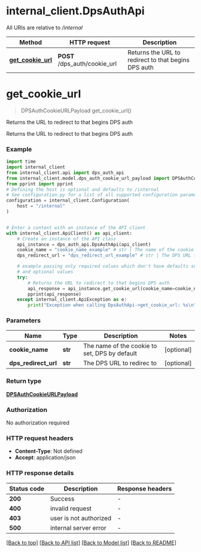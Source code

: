 # internal_client.DpsAuthApi

All URIs are relative to */internal*

Method | HTTP request | Description
------------- | ------------- | -------------
[**get_cookie_url**](DpsAuthApi.md#get_cookie_url) | **POST** /dps_auth/cookie_url | Returns the URL to redirect to that begins DPS auth


# **get_cookie_url**
> DPSAuthCookieURLPayload get_cookie_url()

Returns the URL to redirect to that begins DPS auth

Returns the URL to redirect to that begins DPS auth

### Example


```python
import time
import internal_client
from internal_client.api import dps_auth_api
from internal_client.model.dps_auth_cookie_url_payload import DPSAuthCookieURLPayload
from pprint import pprint
# Defining the host is optional and defaults to /internal
# See configuration.py for a list of all supported configuration parameters.
configuration = internal_client.Configuration(
    host = "/internal"
)


# Enter a context with an instance of the API client
with internal_client.ApiClient() as api_client:
    # Create an instance of the API class
    api_instance = dps_auth_api.DpsAuthApi(api_client)
    cookie_name = "cookie_name_example" # str | The name of the cookie to set, DPS by default (optional)
    dps_redirect_url = "dps_redirect_url_example" # str | The DPS URL to redirec to (optional)

    # example passing only required values which don't have defaults set
    # and optional values
    try:
        # Returns the URL to redirect to that begins DPS auth
        api_response = api_instance.get_cookie_url(cookie_name=cookie_name, dps_redirect_url=dps_redirect_url)
        pprint(api_response)
    except internal_client.ApiException as e:
        print("Exception when calling DpsAuthApi->get_cookie_url: %s\n" % e)
```


### Parameters

Name | Type | Description  | Notes
------------- | ------------- | ------------- | -------------
 **cookie_name** | **str**| The name of the cookie to set, DPS by default | [optional]
 **dps_redirect_url** | **str**| The DPS URL to redirec to | [optional]

### Return type

[**DPSAuthCookieURLPayload**](DPSAuthCookieURLPayload.md)

### Authorization

No authorization required

### HTTP request headers

 - **Content-Type**: Not defined
 - **Accept**: application/json


### HTTP response details

| Status code | Description | Response headers |
|-------------|-------------|------------------|
**200** | Success |  -  |
**400** | invalid request |  -  |
**403** | user is not authorized |  -  |
**500** | internal server error |  -  |

[[Back to top]](#) [[Back to API list]](../README.md#documentation-for-api-endpoints) [[Back to Model list]](../README.md#documentation-for-models) [[Back to README]](../README.md)

